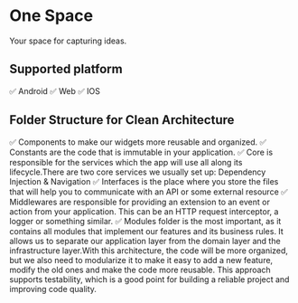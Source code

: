 # One Space

Your space for capturing ideas.

## Supported platform

✅ Android
✅ Web
✅ IOS

## Folder Structure for Clean Architecture

✅ Components to make our widgets more reusable and organized.
✅ Constants are the code that is immutable in your application.
✅ Core is responsible for the services which the app will use all along its lifecycle.There are two core services we usually set up: Dependency Injection & Navigation
✅ Interfaces is the place where you store the files that will help you to communicate with an API or some external resource
✅ Middlewares are responsible for providing an extension to an event or action from your application. This can be an HTTP request interceptor, a logger or something similar.
✅ Modules folder is the most important, as it contains all modules that implement our features and its business rules. It allows us to separate our application layer from the domain layer and the infrastructure layer.With this architecture, the code will be more organized, but we also need to modularize it to make it easy to add a new feature, modify the old ones and make the code more reusable. This approach supports testability, which is a good point for building a reliable project and improving code quality.
